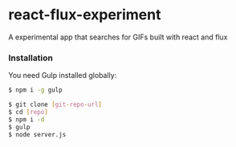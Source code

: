 # react-flux-experiment
A experimental app that searches for GIFs built with react and flux

### Installation

You need Gulp installed globally:

```sh
$ npm i -g gulp
```

```sh
$ git clone [git-repo-url]
$ cd [repo]
$ npm i -d
$ gulp
$ node server.js
```